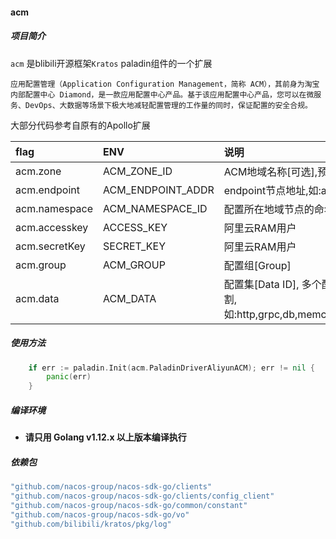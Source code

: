 #### acm

##### 项目简介
`acm` 是blibili开源框架`Kratos` paladin组件的一个扩展

`
应用配置管理（Application Configuration Management，简称 ACM），其前身为淘宝内部配置中心 Diamond，是一款应用配置中心产品。基于该应用配置中心产品，您可以在微服务、DevOps、大数据等场景下极大地减轻配置管理的工作量的同时，保证配置的安全合规。
`

大部分代码参考自原有的Apollo扩展

| flag | ENV | 说明 |
|:------|:------|:------|
| acm.zone | ACM_ZONE_ID | ACM地域名称[可选],预留参数 |
| acm.endpoint | ACM_ENDPOINT_ADDR | endpoint节点地址,如:acm.aliyun.com |
| acm.namespace | ACM_NAMESPACE_ID | 配置所在地域节点的命名空间ID |
| acm.accesskey | ACCESS_KEY | 阿里云RAM用户 |
| acm.secretKey | SECRET_KEY | 阿里云RAM用户 |
| acm.group | ACM_GROUP | 配置组[Group] |
| acm.data | ACM_DATA | 配置集[Data ID], 多个配置使用","分割,如:http,grpc,db,memcache,redis,app |

##### 使用方法
```go
	if err := paladin.Init(acm.PaladinDriverAliyunACM); err != nil {
		panic(err)
	}
```
##### 编译环境

- **请只用 Golang v1.12.x 以上版本编译执行**

##### 依赖包
``` go
"github.com/nacos-group/nacos-sdk-go/clients"
"github.com/nacos-group/nacos-sdk-go/clients/config_client"
"github.com/nacos-group/nacos-sdk-go/common/constant"
"github.com/nacos-group/nacos-sdk-go/vo"
"github.com/bilibili/kratos/pkg/log"
```

